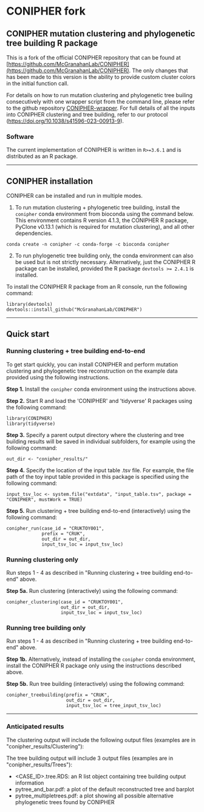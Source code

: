 # CONIPHER fork

## CONIPHER mutation clustering and phylogenetic tree building R package
This is a fork of the official CONIPHER repository that can be found at [https://github.com/McGranahanLab/CONIPHER](https://github.com/McGranahanLab/CONIPHER). The only changes that has been made to this version is the ability to provide custom cluster colors in the initial function call.

For details on how to run mutation clustering and phylogenetic tree builing consecutively with one wrapper script from the command line, please refer to the github repository [CONIPHER-wrapper](https://github.com/McGranahanLab/CONIPHER-wrapper). For full details of all the inputs into CONIPHER clustering and tree building, refer to our protocol (https://doi.org/10.1038/s41596-023-00913-9).

### Software
The current implementation of CONIPHER is written in `R>=3.6.1` and is distributed as an R package.

---
## CONIPHER installation 


CONIPHER can be installed and run in multiple modes.

1) To run mutation clustering + phylogenetic tree building, install the `conipher` conda environment from bioconda using the command below. This environment contains R version 4.1.3, the CONIPHER R package, PyClone v0.13.1 (which is required for mutation clustering), and all other dependencies.

```
conda create -n conipher -c conda-forge -c bioconda conipher
```

2) To run phylogenetic tree building only, the conda environment can also be used but is not strictly necessary. Alternatively, just the CONIPHER R package can be installed, provided the R package `devtools >= 2.4.1` is installed.

To install the CONIPHER R package from an R console, run the following command:

```
library(devtools)
devtools::install_github("McGranahanLab/CONIPHER")
```

---
## Quick start

### Running clustering + tree building end-to-end 
To get start quickly, you can install CONIPHER and perform mutation clustering and phylogenetic tree reconstruction on the example data provided using the following instructions.


**Step 1.** 
Install the `conipher` conda environment using the instructions above.

**Step 2.**
Start R and load the 'CONIPHER' and 'tidyverse' R packages using the following command:
```
library(CONIPHER)
library(tidyverse)
```

**Step 3.**
Specify a parent output directory where the clustering and tree building results will be saved in individual subfolders, for example using the following command:
```
out_dir <- "conipher_results/"
```

**Step 4.**
Specify the location of the input table .tsv file. For example, the file path of the toy input table provided in this package is specified using the following command:
```
input_tsv_loc <- system.file("extdata", "input_table.tsv", package = "CONIPHER", mustWork = TRUE)
```

**Step 5.**
Run clustering + tree building end-to-end (interactively) using the following command:
```
conipher_run(case_id = "CRUKTOY001",
             prefix = "CRUK",
             out_dir = out_dir,
             input_tsv_loc = input_tsv_loc)
```

### Running clustering only
Run steps 1 - 4 as described in "Running clustering + tree building end-to-end" above. 

**Step 5a.**
Run clustering (interactively) using the following command:

```
conipher_clustering(case_id = "CRUKTOY001", 
                    out_dir = out_dir, 
                    input_tsv_loc = input_tsv_loc)
```

### Running tree building only
Run steps 1 - 4 as described in "Running clustering + tree building end-to-end" above. 

**Step 1b.** 
Alternatively, instead of installing the `conipher` conda environment, install the CONIPHER R package only using the instructions described above.


**Step 5b.**
Run tree building (interactively) using the following command:

```
conipher_treebuilding(prefix = "CRUK",
                      out_dir = out_dir,
                      input_tsv_loc = tree_input_tsv_loc)
```


---
### Anticipated results
The clustering output will include the following output files (examples are in "conipher_results/Clustering"):


The tree building output will include 3 output files (examples are in "conipher_results/Trees"):
- <CASE_ID>.tree.RDS: an R list object containing tree building output information
- pytree_and_bar.pdf: a plot of the default reconstructed tree and barplot
- pytree_multipletrees.pdf: a plot showing all possible alternative phylogenetic trees found by CONIPHER



